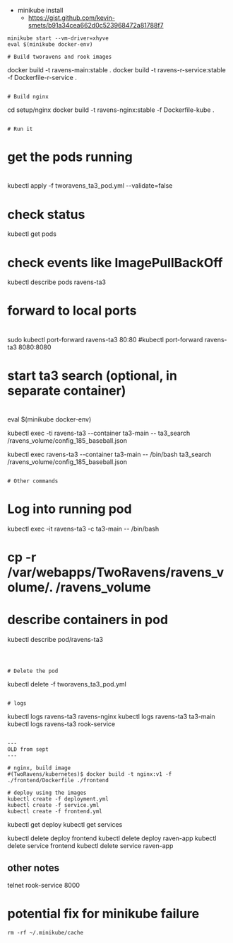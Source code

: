 
- minikube install
  - https://gist.github.com/kevin-smets/b91a34cea662d0c523968472a81788f7

```
minikube start --vm-driver=xhyve
eval $(minikube docker-env)

# Build tworavens and rook images

```
docker build -t ravens-main:stable .
docker build -t ravens-r-service:stable -f Dockerfile-r-service .
```

# Build nginx

```
cd setup/nginx
docker build -t ravens-nginx:stable -f Dockerfile-kube .
```

# Run it

```
# get the pods running
#
kubectl apply -f tworavens_ta3_pod.yml --validate=false

# check status
kubectl get pods

# check events like ImagePullBackOff
kubectl describe pods ravens-ta3

# forward to local ports
#
sudo kubectl port-forward ravens-ta3 80:80
#kubectl port-forward ravens-ta3 8080:8080

# start ta3 search (optional, in separate container)
#
eval $(minikube docker-env)

kubectl exec -ti ravens-ta3 --container ta3-main -- ta3_search /ravens_volume/config_185_baseball.json

kubectl exec ravens-ta3 --container ta3-main -- /bin/bash ta3_search /ravens_volume/config_185_baseball.json

```

# Other commands

```
# Log into running pod
kubectl exec -it ravens-ta3 -c ta3-main -- /bin/bash
# cp -r /var/webapps/TwoRavens/ravens_volume/. /ravens_volume

# describe containers in pod
kubectl describe pod/ravens-ta3

```



# Delete the pod

```
kubectl delete -f tworavens_ta3_pod.yml
```

# logs

```
kubectl logs ravens-ta3 ravens-nginx
kubectl logs ravens-ta3 ta3-main
kubectl logs ravens-ta3 rook-service
```

---
OLD from sept
---

# nginx, build image
#(TwoRavens/kubernetes)$ docker build -t nginx:v1 -f ./frontend/Dockerfile ./frontend

# deploy using the images
kubectl create -f deployment.yml
kubectl create -f service.yml
kubectl create -f frontend.yml
```

kubectl get deploy
kubectl get services

kubectl delete deploy frontend
kubectl delete deploy raven-app
kubectl delete service frontend
kubectl delete service raven-app


## other notes

telnet rook-service 8000

# potential fix for minikube failure

```
rm -rf ~/.minikube/cache
```
